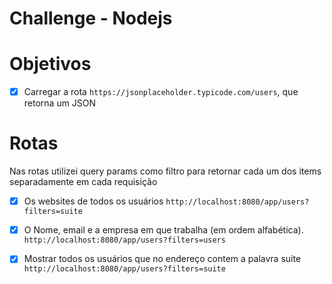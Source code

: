 # Challenge - Nodejs

# Objetivos

- [x] Carregar a rota `https://jsonplaceholder.typicode.com/users`, que retorna um JSON 

# Rotas
Nas rotas utilizei query params como filtro para retornar cada um dos items separadamente em cada requisição 
 -[x] Os websites de todos os usuários `http://localhost:8080/app/users?filters=suite`
 -[x] O Nome, email e a empresa em que trabalha (em ordem alfabética). `http://localhost:8080/app/users?filters=users`
 -[x] Mostrar todos os usuários que no endereço contem a palavra suite `http://localhost:8080/app/users?filters=suite`

 
